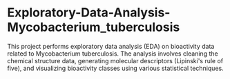 # Exploratory-Data-Analysis-Mycobacterium_tuberculosis
This project performs exploratory data analysis (EDA) on bioactivity data related to Mycobacterium tuberculosis. The analysis involves cleaning the chemical structure data, generating molecular descriptors (Lipinski's rule of five), and visualizing bioactivity classes using various statistical techniques.
